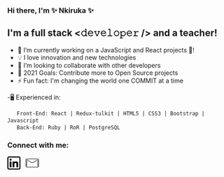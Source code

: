 ### Hi there, I'm ✨ Nkiruka ✨ 

## I'm a full stack <𝚍𝚎𝚟𝚎𝚕𝚘𝚙𝚎𝚛 /> and a teacher! 
- 🔭 I’m currently working on a JavaScript and React projects 🌱!
- 💡 I love innovation and new technologies
- 👯 I’m looking to collaborate with other developers
- 🥅 2021 Goals: Contribute more to Open Source projects
- ⚡ Fun fact: I'm changing the world one COMMIT at a time

-🖥️ Experienced in:

       Front-End: React | Redux-tulkit | HTML5 | CSS3 | Bootstrap | Javascript
       Back-End: Ruby | RoR | PostgreSQL

### Connect with me:
<p align='left'>
<a href="https://www.linkedin.com/in/enkog/"><img height="30" src="https://github.com/amananku26/amananku26/blob/main/linkedin.png"></a>&nbsp;&nbsp;
<a href="mailto:nkirukaogu@gmail.com"><img height="30" src="https://github.com/amananku26/amananku26/blob/main/mail.png"></a>
</p>
